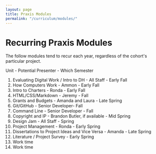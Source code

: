 ```yaml
---
layout: page
title: Praxis Modules
permalink: "/curriculum/modules/"
---
```


# Recurring Praxis Modules

The follow modules tend to recur each year, regardless of the cohort's particular project.

Unit - Potential Presenter - Which Semester

1. Evaluating Digital Work / Intro to DH - All Staff - Early Fall
2. How Computers Work - Ammon - Early Fall
3. Intro to Charters - Ronda - Early Fall
4. HTML/CSS/Markdown - Jeremy - Fall
5. Grants and Budgets - Amanda and Laura - Late Spring
6. Git/GitHub - Senior Developer- Fall
7. Command Line - Senior Developer - Fall
8. Copyright and IP - Brandon Butler, if available - Mid Spring
9. Design Jam - All Staff - Spring
10. Project Management - Ronda - Early Spring
11. Dissertations to Project Ideas and Vice Versa - Amanda - Late Spring
12. Literature / Project Survey - Early Spring
13. Work time
14. Work time

